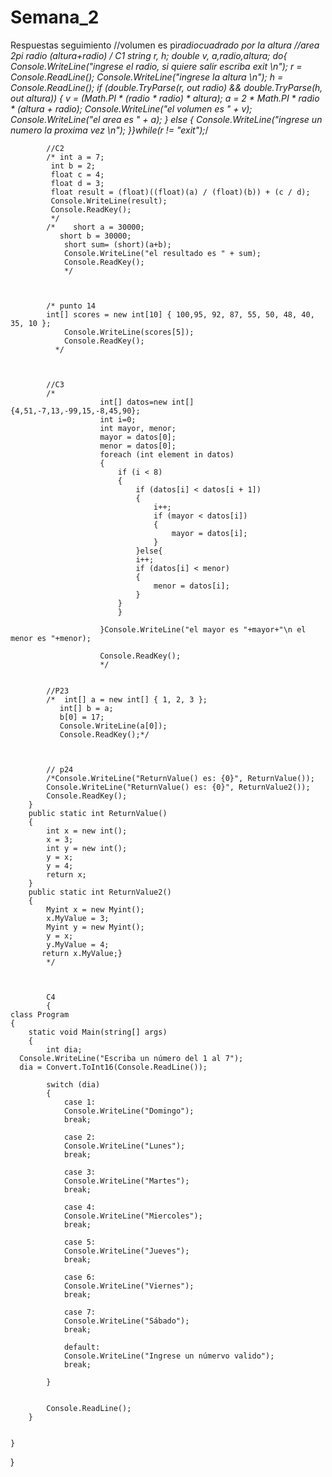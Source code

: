 # Semana_2
Respuestas seguimiento
//volumen es pi*radiocuadrado por la altura
            //area 2pi radio *(altura+radio)
            /*  C1 
                string r, h;
                double v, a,radio,altura;
                do{
                Console.WriteLine("ingrese el radio, si quiere salir escriba exit \n");
                r = Console.ReadLine();
                Console.WriteLine("ingrese la altura \n");
                h = Console.ReadLine();
                if (double.TryParse(r, out radio) && double.TryParse(h, out altura))
                {
                    v = (Math.PI * (radio * radio) * altura);
                    a = 2 * Math.PI * radio * (altura + radio);
                    Console.WriteLine("el volumen es " + v);
                    Console.WriteLine("el area es " + a);
                }
                else {
                    Console.WriteLine("ingrese un numero la proxima vez \n");
                }}while(r != "exit");*/
                
                

            //C2
            /* int a = 7;
             int b = 2;
             float c = 4;
             float d = 3;
             float result = (float)((float)(a) / (float)(b)) + (c / d);
             Console.WriteLine(result);
             Console.ReadKey();
             */
            /*    short a = 30000;
               short b = 30000;
                short sum= (short)(a+b);
                Console.WriteLine("el resultado es " + sum);
                Console.ReadKey();
                */
                
                

            /* punto 14
            int[] scores = new int[10] { 100,95, 92, 87, 55, 50, 48, 40, 35, 10 };
                Console.WriteLine(scores[5]);
                Console.ReadKey();
              */
              
              

            //C3
            /*
                        int[] datos=new int[] {4,51,-7,13,-99,15,-8,45,90};
                        int i=0;
                        int mayor, menor;
                        mayor = datos[0];
                        menor = datos[0];
                        foreach (int element in datos)
                        {
                            if (i < 8)
                            {
                                if (datos[i] < datos[i + 1])
                                {
                                    i++;
                                    if (mayor < datos[i])
                                    {
                                        mayor = datos[i];
                                    }
                                }else{
                                i++;
                                if (datos[i] < menor)
                                {
                                    menor = datos[i];
                                }
                            }
                            }
                
                        }Console.WriteLine("el mayor es "+mayor+"\n el menor es "+menor);
            
                        Console.ReadKey();
                        */
                        
                        
            //P23
            /*  int[] a = new int[] { 1, 2, 3 };
               int[] b = a;
               b[0] = 17;
               Console.WriteLine(a[0]);
               Console.ReadKey();*/
               
               

            // p24
            /*Console.WriteLine("ReturnValue() es: {0}", ReturnValue());
            Console.WriteLine("ReturnValue() es: {0}", ReturnValue2());
            Console.ReadKey();
        }
        public static int ReturnValue()
        {
            int x = new int();
            x = 3;
            int y = new int();
            y = x;
            y = 4;
            return x;
        }
        public static int ReturnValue2()
        {
            Myint x = new Myint();
            x.MyValue = 3;
            Myint y = new Myint();
            y = x;
            y.MyValue = 4;
           return x.MyValue;}
            */
            
            
            
            C4
            {
    class Program
    {
        static void Main(string[] args)
        {
            int dia;
      Console.WriteLine("Escriba un número del 1 al 7");
      dia = Convert.ToInt16(Console.ReadLine());

            switch (dia)
            {
                case 1:
                Console.WriteLine("Domingo");
                break;

                case 2:
                Console.WriteLine("Lunes");
                break;

                case 3:
                Console.WriteLine("Martes");
                break;

                case 4:
                Console.WriteLine("Miercoles");
                break;

                case 5:
                Console.WriteLine("Jueves");
                break;

                case 6:
                Console.WriteLine("Viernes");
                break;

                case 7:
                Console.WriteLine("Sábado");
                break;

                default:
                Console.WriteLine("Ingrese un númervo valido");
                break;

            }


            Console.ReadLine();            
        }

        
    }
}

            
